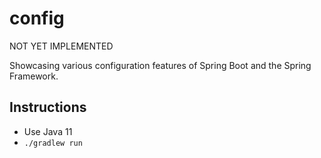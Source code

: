 # config

NOT YET IMPLEMENTED

Showcasing various configuration features of Spring Boot and the Spring Framework.

## Instructions

* Use Java 11
* `./gradlew run`
